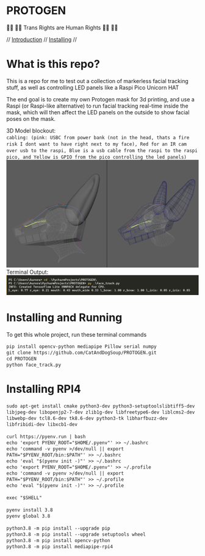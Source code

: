 # PROTOGEN

🏳️‍🌈 🏳️‍⚧️ Trans Rights are Human Rights 🏳️‍⚧️ 🏳️‍🌈

//
[Introduction](#what-is-this-repo) //
[Installing](#installing-and-running) //

# What is this repo?
This is a repo for me to test out a collection of markerless facial tracking stuff, as well 
as controlling LED panels like a Raspi Pico Unicorn HAT

The end goal is to create my own Protogen mask for 3d printing, and use a Raspi (or Raspi-like alternative) to run 
    facial tracking real-time inside the mask, which will then affect the LED panels on the outside to show facial 
    poses on the mask.

3D Model blockout: \
`cabling: (pink: USBC from power bank (not in the head, thats a fire risk I dont want to have right next to my face), Red for an IR cam over usb to the raspi, Blue is a usb cable from the raspi to the raspi pico, and Yellow is GPIO from the pico controlling the led panels)`
![](readme_assets/3D_model.png)
Terminal Output:
![](readme_assets/terminal_output.png "An image of running the face_track.py script, and the printed result of the facial tracking pose estimation data")

# Installing and Running
To get this whole project, run these terminal commands
```
pip install opencv-python mediapipe Pillow serial numpy 
git clone https://github.com/CatAndDogSoup/PROTOGEN.git
cd PROTOGEN
python face_track.py
```

# Installing RPI4
```
sudo apt-get install cmake python3-dev python3-setuptoolslibtiff5-dev libjpeg-dev libopenjp2-7-dev zlib1g-dev libfreetype6-dev liblcms2-dev libwebp-dev tcl8.6-dev tk8.6-dev python3-tk libharfbuzz-dev libfribidi-dev libxcb1-dev

curl https://pyenv.run | bash
echo 'export PYENV_ROOT="$HOME/.pyenv"' >> ~/.bashrc
echo 'command -v pyenv >/dev/null || export PATH="$PYENV_ROOT/bin:$PATH"' >> ~/.bashrc
echo 'eval "$(pyenv init -)"' >> ~/.bashrc
echo 'export PYENV_ROOT="$HOME/.pyenv"' >> ~/.profile
echo 'command -v pyenv >/dev/null || export PATH="$PYENV_ROOT/bin:$PATH"' >> ~/.profile
echo 'eval "$(pyenv init -)"' >> ~/.profile

exec "$SHELL"

pyenv install 3.8
pyenv global 3.8

python3.8 -m pip install --upgrade pip
python3.8 -m pip install --upgrade setuptools wheel
python3.8 -m pip install opencv-python
python3.8 -m pip install mediapipe-rpi4
```
